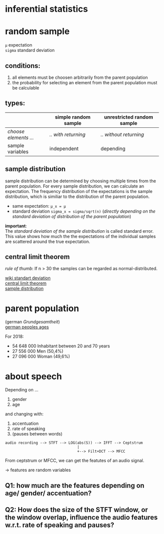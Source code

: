 # inferential statistics

# random sample

`µ`  expectation  
`sigma` standard deviation

## conditions:
1. all elements must be choosen arbitrarily from the parent population
2. the probability for selecting an element from the parent population must be calculable

## types:
|       | simple random sample  | unrestricted random sample|
|-------|-------|-------|
|*choose elements ...* | *.. with returning* | *.. without returning* |
| sample variables     | independent | depending |

## sample distribution
sample distribution can be determined by choosing multiple times from the parent population. For every sample distribution, we  can calculate an expectation. The frequency distribution of the expectations is the sample distribution, which is similiar to the distribution of the parent population.
- same expectation: `µ_x = µ`
- standard deviation `sigma_x = sigma/sqrt(n)` (*directly depending on the standard deviation of distribution of the parent population*)

**important**:  
The *standard deviation of the sample distribution* is called standard error. This value shows how much the the expectations of the individual samples are scattered around the true expectation.

## central limit theorem
*rule of thumb*: If n > 30 the samples can be regarded as normal-distributed.

[wiki standart deviation](https://de.wikipedia.org/wiki/Standardfehler)  
[central limit theorem](https://ortmann-statistik.de/glossar/zentraler-grenzwertsatz/#:~:text=Der%20zentraler%20Grenzwertsatz%20besagt%2C%20dass,untersuchenden%20Merkmals%20der%20Normalverteilung%20folgt.)  
[sample distribution](https://statistikguru.de/lexikon/stichprobenverteilung.html)  

# parent population
(german *Grundgesamtheit*)  
[german peoples ages](https://www.bpb.de/nachschlagen/zahlen-und-fakten/soziale-situation-in-deutschland/61538/altersgruppen)

For 2018:
- 54 648 000 Inhabitant between 20 and 70 years
- 27 556 000 Men (50,4%)
- 27 096 000 Woman (49,6%)


# about speech
Depending on ...
  1. gender
  2. age

and changing with:
  1. accentuation
  2. rate of speaking
  3. (pauses between words)


```
audio recording --> STFT --> LOG(abs(S)) --> IFFT --> Ceptstrum
                                 |
                                 +--> Filt+DCT --> MFCC
```
From ceptstrum or MFCC, we can get the featutes of an audio signal.

&rarr; features are random variables

## Q1: how much are the features depending on age/ gender/ accentuation?

## Q2: How does the size of the STFT window, or the window overlap, influence the audio features w.r.t. rate of speaking and pauses?
